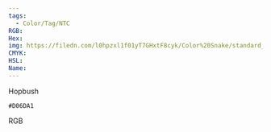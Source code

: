 ```yaml
---
tags:
  - Color/Tag/NTC
RGB:
Hex:
img: https://filedn.com/l0hpzxl1f01yT7GHxtF8cyk/Color%20Snake/standard_csv_to_svg/D06DA1.svg
CMYK:
HSL:
Name:
---
```

Hopbush
```palette
#D06DA1
```
RGB
